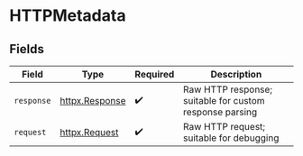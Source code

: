 # HTTPMetadata


## Fields

| Field                                                        | Type                                                         | Required                                                     | Description                                                  |
| ------------------------------------------------------------ | ------------------------------------------------------------ | ------------------------------------------------------------ | ------------------------------------------------------------ |
| `response`                                                   | [httpx.Response](https://www.python-httpx.org/api/#response) | :heavy_check_mark:                                           | Raw HTTP response; suitable for custom response parsing      |
| `request`                                                    | [httpx.Request](https://www.python-httpx.org/api/#request)   | :heavy_check_mark:                                           | Raw HTTP request; suitable for debugging                     |
